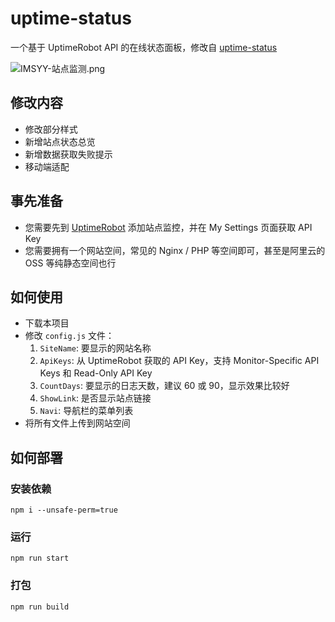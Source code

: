 # uptime-status

一个基于 UptimeRobot API 的在线状态面板，修改自 [uptime-status](https://github.com/yb/uptime-status)  

![IMSYY-站点监测.png](https://s2.loli.net/2022/07/21/Bq9sNMiT7DmvoLd.png)

## 修改内容

- 修改部分样式
- 新增站点状态总览
- 新增数据获取失败提示
- 移动端适配

## 事先准备

- 您需要先到 [UptimeRobot](https://uptimerobot.com/ "UptimeRobot") 添加站点监控，并在 My Settings 页面获取 API Key
- 您需要拥有一个网站空间，常见的 Nginx / PHP 等空间即可，甚至是阿里云的 OSS 等纯静态空间也行

## 如何使用

- 下载本项目
- 修改 `config.js` 文件：
   1. `SiteName`: 要显示的网站名称
   2. `ApiKeys`: 从 UptimeRobot 获取的 API Key，支持 Monitor-Specific API Keys 和 Read-Only API Key
   3. `CountDays`: 要显示的日志天数，建议 60 或 90，显示效果比较好
   4. `ShowLink`: 是否显示站点链接
   5. `Navi`: 导航栏的菜单列表
- 将所有文件上传到网站空间

## 如何部署

### 安装依赖

```
npm i --unsafe-perm=true
```

### 运行

```
npm run start
```

### 打包

```
npm run build
```